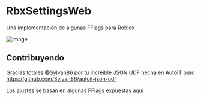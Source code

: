 # RbxSettingsWeb
Una implementación de algunas FFlags para Roblox

![image](https://github.com/LuSlower/RbxSettingsWeb/assets/148411728/4c94d42c-19d1-4108-ad49-937d0cbd7d29)

## Contribuyendo

Gracias totales @Sylvan86 por tu increíble JSON UDF hecha en AutoIT puro
https://github.com/Sylvan86/autoit-json-udf

Los ajustes se basan en algunas FFlags expuestas [aquí](https://github.com/catb0x/Roblox-Potato-FFlags)



